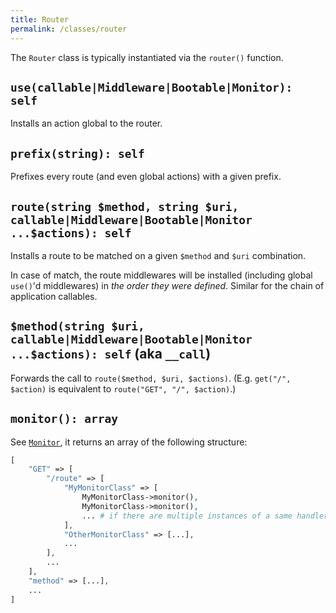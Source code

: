 ```yaml
---
title: Router
permalink: /classes/router
---
```


The `Router` class is typically instantiated via the `router()` function.

## `use(callable|Middleware|Bootable|Monitor): self`

Installs an action global to the router.

## `prefix(string): self`

Prefixes every route (and even global actions) with a given prefix.

## `route(string $method, string $uri, callable|Middleware|Bootable|Monitor ...$actions): self`

Installs a route to be matched on a given `$method` and `$uri` combination.

In case of match, the route middlewares will be installed (including global `use()`'d middlewares) in _the order they were defined_. Similar for the chain of application callables.

## `$method(string $uri, callable|Middleware|Bootable|Monitor ...$actions): self` (aka `__call`)

Forwards the call to `route($method, $uri, $actions)`. (E.g. `get("/", $action)` is equivalent to `route("GET", "/", $action)`.)

## `monitor(): array`

See [`Monitor`](monitor.html), it returns an array of the following structure:

```php
[
    "GET" => [
        "/route" => [
            "MyMonitorClass" => [
                MyMonitorClass->monitor(),
                MyMonitorClass->monitor(),
                ... # if there are multiple instances of a same handler
            ],
            "OtherMonitorClass" => [...],
            ...
        ],
        ...
    ],
    "method" => [...],
    ...
]
```